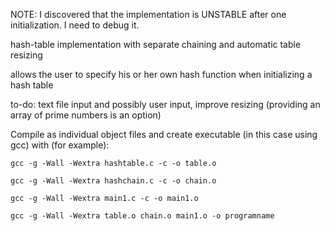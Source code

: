 NOTE: I discovered that the implementation is UNSTABLE after one initialization. I need to debug it.

hash-table implementation with separate chaining and automatic table resizing

allows the user to specify his or her own hash function when initializing a hash table

to-do: 
text file input and possibly user input,
improve resizing (providing an array of prime numbers is an option)

Compile as individual object files and create executable
(in this case using gcc) with (for example):

    gcc -g -Wall -Wextra hashtable.c -c -o table.o

    gcc -g -Wall -Wextra hashchain.c -c -o chain.o

    gcc -g -Wall -Wextra main1.c -c -o main1.o

    gcc -g -Wall -Wextra table.o chain.o main1.o -o programname
